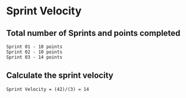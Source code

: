 # Sprint Velocity

## Total number of Sprints and points completed
    Sprint 01 - 18 points
    Sprint 02 - 10 points
    Sprint 03 - 14 points

## Calculate the sprint velocity

    Sprint Velocity = (42)/(3) = 14
    